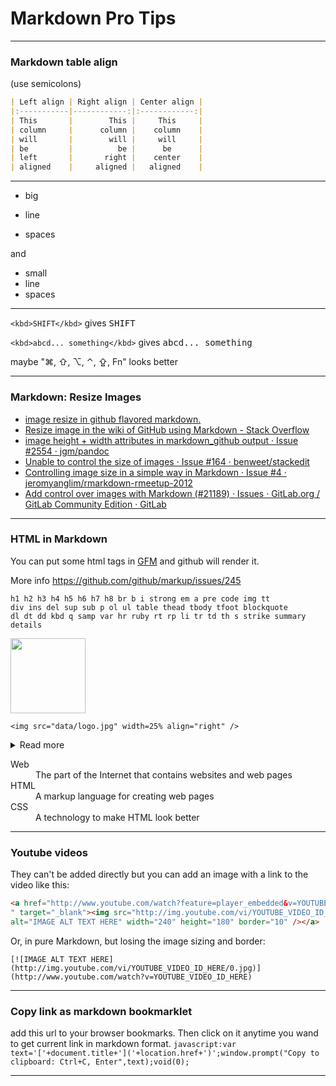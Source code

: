 # Markdown Pro Tips
---
### Markdown table align
(use semicolons)
```md
| Left align | Right align | Center align |
|:-----------|------------:|:------------:|
| This       |        This |     This     |
| column     |      column |    column    |
| will       |        will |     will     |
| be         |          be |      be      |
| left       |       right |    center    |
| aligned    |     aligned |   aligned    |
```

---

* big

* line

* spaces

and

* small
* line
* spaces

---

`<kbd>SHIFT</kbd>` gives <kbd>SHIFT</kbd>

`<kbd>abcd... something</kbd>` gives <kbd>abcd... something</kbd>

maybe "⌘, ⇧, ⌥, ⌃, ⇪, Fn" looks better

---

### Markdown: Resize Images
* [image resize in github flavored markdown.](https://gist.github.com/uupaa/f77d2bcf4dc7a294d109)
* [Resize image in the wiki of GitHub using Markdown - Stack Overflow](http://stackoverflow.com/questions/24383700/resize-image-in-the-wiki-of-github-using-markdown)
* [image height + width attributes in markdown_github output · Issue #2554 · jgm/pandoc](https://github.com/jgm/pandoc/issues/2554)
* [Unable to control the size of images · Issue #164 · benweet/stackedit](https://github.com/benweet/stackedit/issues/164)
* [Controlling image size in a simple way in Markdown · Issue #4 · jeromyanglim/rmarkdown-rmeetup-2012](https://github.com/jeromyanglim/rmarkdown-rmeetup-2012/issues/4)
* [Add control over images with Markdown (#21189) · Issues · GitLab.org / GitLab Community Edition · GitLab](https://gitlab.com/gitlab-org/gitlab-ce/issues/21189)

---

### HTML in Markdown
You can put some html tags in [GFM](https://guides.github.com/features/mastering-markdown/#GitHub-flavored-markdown) and github will render it.

More info https://github.com/github/markup/issues/245

```
h1 h2 h3 h4 h5 h6 h7 h8 br b i strong em a pre code img tt
div ins del sup sub p ol ul table thead tbody tfoot blockquote
dl dt dd kbd q samp var hr ruby rt rp li tr td th s strike summary details
```

<img height="120" width="120" src="http://htmlreference.io/images/boat.jpg">

`<img src="data/logo.jpg" width=25% align="right" />`

<details>
  <summary>Read more</summary>
  <p>Lorem ipsum dolor sit amet, consectetur adipiscing elit. Donec viverra nec nulla vitae mollis.</p>
</details>

<dl>
  <dt>Web</dt>
  <dd>The part of the Internet that contains websites and web pages</dd>
  <dt>HTML</dt>
  <dd>A markup language for creating web pages</dd>
  <dt>CSS</dt>
  <dd>A technology to make HTML look better</dd>
</dl>

---

### Youtube videos

They can't be added directly but you can add an image with a link to the video like this:

```html
<a href="http://www.youtube.com/watch?feature=player_embedded&v=YOUTUBE_VIDEO_ID_HERE
" target="_blank"><img src="http://img.youtube.com/vi/YOUTUBE_VIDEO_ID_HERE/0.jpg" 
alt="IMAGE ALT TEXT HERE" width="240" height="180" border="10" /></a>
```

Or, in pure Markdown, but losing the image sizing and border:

```
[![IMAGE ALT TEXT HERE](http://img.youtube.com/vi/YOUTUBE_VIDEO_ID_HERE/0.jpg)](http://www.youtube.com/watch?v=YOUTUBE_VIDEO_ID_HERE)
```

---

### Copy link as markdown bookmarklet
add this url to your browser bookmarks. Then click on it anytime you wand to get current link in markdown format.
`javascript:var text='['+document.title+']('+location.href+')';window.prompt("Copy to clipboard: Ctrl+C, Enter",text);void(0);`

---
